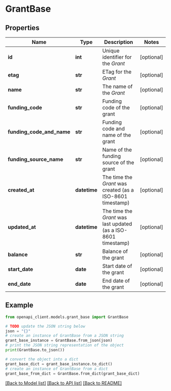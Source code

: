# GrantBase


## Properties

Name | Type | Description | Notes
------------ | ------------- | ------------- | -------------
**id** | **int** | Unique identifier for the *Grant* | [optional] 
**etag** | **str** | ETag for the *Grant* | [optional] 
**name** | **str** | The name of the *Grant* | [optional] 
**funding_code** | **str** | Funding code of the grant | [optional] 
**funding_code_and_name** | **str** | Funding code and name of the grant | [optional] 
**funding_source_name** | **str** | Name of the funding source of the grant | [optional] 
**created_at** | **datetime** | The time the *Grant* was created (as a ISO-8601 timestamp) | [optional] 
**updated_at** | **datetime** | The time the *Grant* was last updated (as a ISO-8601 timestamp) | [optional] 
**balance** | **str** | Balance of the grant | [optional] 
**start_date** | **date** | Start date of the grant | [optional] 
**end_date** | **date** | End date of the grant | [optional] 

## Example

```python
from openapi_client.models.grant_base import GrantBase

# TODO update the JSON string below
json = "{}"
# create an instance of GrantBase from a JSON string
grant_base_instance = GrantBase.from_json(json)
# print the JSON string representation of the object
print(GrantBase.to_json())

# convert the object into a dict
grant_base_dict = grant_base_instance.to_dict()
# create an instance of GrantBase from a dict
grant_base_from_dict = GrantBase.from_dict(grant_base_dict)
```
[[Back to Model list]](../README.md#documentation-for-models) [[Back to API list]](../README.md#documentation-for-api-endpoints) [[Back to README]](../README.md)


